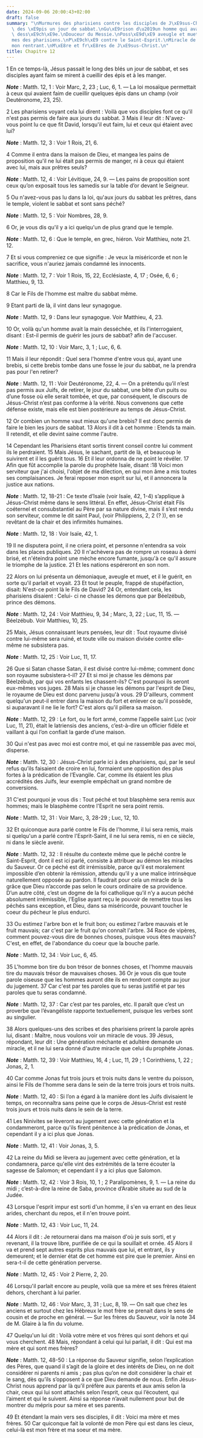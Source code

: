 ```yaml
---
date: 2024-09-06 20:00:43+02:00
draft: false
summary: "\nMurmures des pharisiens contre les disciples de J\xE9sus-Christ, qui arrachaient\
  \ des \xE9pis un jour de sabbat.\nGu\xE9rison d\u2019un homme qui avait la main\
  \ dess\xE9ch\xE9e.\nDouceur du Messie.\nPoss\xE9d\xE9 aveugle et muet.\nBlasph\xE8\
  mes des pharisiens.\nP\xE9ch\xE9 contre le Saint-Esprit.\nMiracle de Jonas.\nD\xE9\
  mon rentrant.\nM\xE8re et fr\xE8res de J\xE9sus-Christ.\n"
title: Chapitre 12
---
```





1 En ce temps-là, Jésus passait le long des blés un jour de sabbat, et ses disciples ayant faim se mirent à cueillir des épis et à les manger.

***Note*** :  Matth. 12, 1 : Voir Marc, 2, 23 ; Luc, 6, 1. ― La loi mosaïque permettait à ceux qui avaient faim de cueillir quelques épis dans un champ (voir Deutéronome, 23, 25).

2 Les pharisiens voyant cela lui dirent : Voilà que vos disciples font ce qu'il n'est pas permis de faire aux jours du sabbat. 3 Mais il leur dit : N'avez-vous point lu ce que fit David, lorsqu'il eut faim, lui et ceux qui étaient avec lui?

***Note*** :  Matth. 12, 3 : Voir 1 Rois, 21, 6.

4 Comme il entra dans la maison de Dieu, et mangea les pains de proposition qu'il ne lui était pas permis de manger, ni à ceux qui étaient avec lui, mais aux prêtres seuls?

***Note*** :  Matth. 12, 4 : Voir Lévitique, 24, 9. ― Les pains de proposition sont ceux qu’on exposait tous les samedis sur la table d’or devant le Seigneur.

5 Ou n'avez-vous pas lu dans la loi, qu'aux jours du sabbat les prêtres, dans le temple, violent le sabbat et sont sans péché?

***Note*** :  Matth. 12, 5 : Voir Nombres, 28, 9.

6 Or, je vous dis qu'il y a ici quelqu'un de plus grand que le temple.

***Note*** :  Matth. 12, 6 : Que le temple, en grec, hiéron. Voir Matthieu, note 21. 12.

7 Et si vous compreniez ce que signifie : Je veux la miséricorde et non le sacrifice, vous n'auriez jamais condamné les innocents.

***Note*** :  Matth. 12, 7 : Voir 1 Rois, 15, 22, Ecclésiaste, 4, 17 ; Osée, 6, 6 ; Matthieu, 9, 13.

8 Car le Fils de l'homme est maître du sabbat même.


9 Etant parti de là, il vint dans leur synagogue.

***Note*** :  Matth. 12, 9 : Dans leur synagogue. Voir Matthieu, 4, 23.

10 Or, voilà qu'un homme avait la main desséchée, et ils l'interrogaient, disant : Est-il permis de guérir les jours de sabbat? afin de l'accuser.

***Note*** :  Matth. 12, 10 : Voir Marc, 3, 1 ; Luc, 6, 6.

11 Mais il leur répondit : Quel sera l'homme d'entre vous qui, ayant une brebis, si cette brebis tombe dans une fosse le jour du sabbat, ne la prendra pas pour l'en retirer?

***Note*** :  Matth. 12, 11 : Voir Deutéronome, 22, 4. ― On a prétendu qu’il n’est pas permis aux Juifs, de retirer, le jour du sabbat, une bête d’un puits ou d’une fosse où elle serait tombée, et que, par conséquent, le discours de Jésus-Christ n’est pas conforme à la vérité. Nous convenons que cette défense existe, mais elle est bien postérieure au temps de Jésus-Christ.

12 Or combien un homme vaut mieux qu'une brebis? Il est donc permis de faire le bien les jours de sabbat. 13 Alors il dit à cet homme : Etends ta main. Il retendit, et elle devint saine comme l'autre.


14 Cependant les Pharisiens étant sortis tinrent conseil contre lui comment ils le perdraient. 15 Mais Jésus, le sachant, partit de là, et beaucoup le suivirent et il les guérit tous. 16 Et il leur ordonna de ne point le révéler. 17 Afin que fût accomplie la parole du prophète Isaïe, disant :18 Voici mon serviteur que j'ai choisi, l'objet de ma dilection, en qui mon âme a mis toutes ses complaisances. Je ferai reposer mon esprit sur lui, et il annoncera la justice aux nations.

***Note*** :  Matth. 12, 18-21 : Ce texte d’Isaïe (voir Isaïe, 42, 1-4) s’applique à Jésus-Christ même dans le sens littéral. En effet, Jésus-Christ était Fils coéternel et consubstantiel au Père par sa nature divine, mais il s’est rendu son serviteur, comme le dit saint Paul, (voir Philippiens, 2, 2 (? )), en se revêtant de la chair et des infirmités humaines.

***Note*** :  Matth. 12, 18 : Voir Isaïe, 42, 1.

19 Il ne disputera point, il ne criera point, et personne n'entendra sa voix dans les places publiques. 20 Il n'achèvera pas de rompre un roseau à demi brisé, et n'éteindra point une mèche encore fumante, jusqu'à ce qu'il assure le triomphe de la justice. 21 Et les nations espéreront en son nom.


22 Alors on lui présenta un démoniaque, aveugle et muet, et il le guérit, en sorte qu'il parlait et voyait. 23 Et tout le peuple, frappé de stupéfaction, disait: N'est-ce point là le Fils de David? 24 Or, entendant cela, les pharisiens disaient : Celui- ci ne chasse les démons que par Béelzébub, prince des démons.

***Note*** :  Matth. 12, 24 : Voir Matthieu, 9, 34 ; Marc, 3, 22 ; Luc, 11, 15. ― Béelzébub. Voir Matthieu, 10, 25.

25 Mais, Jésus connaissant leurs pensées, leur dit : Tout royaume divisé contre lui-même sera ruiné, et toute ville ou maison divisée contre elle-même ne subsistera pas.

***Note*** :  Matth. 12, 25 : Voir Luc, 11, 17.

26 Que si Satan chasse Satan, il est divisé contre lui-même; comment donc son royaume subsistera-t-il? 27 Et si moi je chasse les démons par Béelzébub, par qui vos enfants les chassent-ils? C'est pourquoi ils seront eux-mêmes vos juges. 28 Mais si je chasse les démons par l'esprit de Dieu, le royaume de Dieu est donc parvenu jusqu'à vous. 29 D'ailleurs, comment quelqu'un peut-il entrer dans la maison du fort et enlever ce qu'il possède, si auparavant il ne lie le fort? C'est alors qu'il pillera sa maison.

***Note*** :  Matth. 12, 29 : Le fort, ou le fort armé, comme l’appelle saint Luc (voir Luc, 11, 21), était le latriensis des anciens, c’est-à-dire un officier fidèle et vaillant à qui l’on confiait la garde d’une maison.

30 Qui n'est pas avec moi est contre moi, et qui ne rassemble pas avec moi, disperse.

***Note*** :  Matth. 12, 30 : Jésus-Christ parle ici à des pharisiens, qui, par le seul refus qu’ils faisaient de croire en lui, formaient une opposition des plus fortes à la prédication de l’Evangile. Car, comme ils étaient les plus accrédités des Juifs, leur exemple empêchait un grand nombre de conversions.


31 C'est pourquoi je vous dis : Tout péché et tout blasphème sera remis aux hommes; mais le blasphème contre l'Esprit ne sera point remis.

***Note*** :  Matth. 12, 31 : Voir Marc, 3, 28-29 ; Luc, 12, 10.

32 Et quiconque aura parlé contre le Fils de l'homme, il lui sera remis, mais si quelqu'un a parlé contre l'Esprit-Saint, il ne lui sera remis, ni en ce siècle, ni dans le siècle avenir.

***Note*** :  Matth. 12, 32 : Il résulte du contexte même que le péché contre le Saint-Esprit, dont il est ici parlé, consiste à attribuer au démon les miracles du Sauveur. Or ce péché est dit irrémissible, parce qu’il est moralement impossible d’en obtenir la rémission, attendu qu’il y a une malice intrinsèque naturellement opposée au pardon. Il faudrait pour cela un miracle de la grâce que Dieu n’accorde pas selon le cours ordinaire de sa providence. D’un autre côté, c’est un dogme de la foi catholique qu’il n’y a aucun péché absolument irrémissible, l’Eglise ayant reçu le pouvoir de remettre tous les péchés sans exception, et Dieu, dans sa miséricorde, pouvant toucher le coeur du pécheur le plus endurci.


33 Ou estimez l'arbre bon et le fruit bon; ou estimez l'arbre mauvais et le fruit mauvais; car c'est par le fruit qu'on connaît l'arbre. 34 Race de vipères, comment pouvez-vous dire de bonnes choses, puisque vous êtes mauvais? C'est, en effet, de l'abondance du coeur que la bouche parle.

***Note*** :  Matth. 12, 34 : Voir Luc, 6, 45.

35 L'homme bon tire du bon trésor de bonnes choses, et l'homme mauvais tire du mauvais trésor de mauvaises choses. 36 Or je vous dis que toute parole oiseuse que les hommes auront dite ils en rendront compte au jour du jugement. 37 Car c'est par tes paroles que tu seras justifié et par tes paroles que tu seras condamné.

***Note*** :  Matth. 12, 37 : Car c’est par tes paroles, etc. Il paraît que c’est un proverbe que l’évangéliste rapporte textuellement, puisque les verbes sont au singulier.


38 Alors quelques-uns des scribes et des pharisiens prirent la parole après lui, disant : Maître, nous voulons voir un miracle de vous. 39 Jésus, répondant, leur dit : Une génération méchante et adultère demande un miracle, et il ne lui sera donné d'autre miracle que celui du prophète Jonas.

***Note*** :  Matth. 12, 39 : Voir Matthieu, 16, 4 ; Luc, 11, 29 ; 1 Corinthiens, 1, 22 ; Jonas, 2, 1.

40 Car comme Jonas fut trois jours et trois nuits dans le ventre du poisson, ainsi le Fils de l'homme sera dans le sein de la terre trois jours et trois nuits.

***Note*** :  Matth. 12, 40 : Si l’on a égard à la manière dont les Juifs divisaient le temps, on reconnaîtra sans peine que le corps de Jésus-Christ est resté trois jours et trois nuits dans le sein de la terre.

41 Les Ninivites se lèveront au jugement avec cette génération et la condammeront, parce qu'ils firent pénitence à la prédication de Jonas, et cependant il y a ici plus que Jonas.

***Note*** :  Matth. 12, 41 : Voir Jonas, 3, 5.

42 La reine du Midi se lèvera au jugement avec cette génération, et la condamnera, parce qu'elle vint des extrémités de la terre écouter la sagesse de Salomon; et cependant il y a ici plus que Salomon.

***Note*** :  Matth. 12, 42 : Voir 3 Rois, 10, 1 ; 2 Paralipomènes, 9, 1. ― La reine du midi ; c’est-à-dire la reine de Saba, province d’Arabie située au sud de la Judée.


43 Lorsque l'esprit impur est sorti d'un homme, il s'en va errant en des lieux arides, cherchant du repos, et il n'en trouve point.

***Note*** :  Matth. 12, 43 : Voir Luc, 11, 24.

44 Alors il dit : Je retournerai dans ma maison d'où je suis sorti, et y revenant, il la trouve libre, purifiée de ce qui la souillait et ornée. 45 Alors il va et prend sept autres esprits plus mauvais que lui, et entrant, ils y demeurent; et le dernier état de cet homme est pire que le premier. Ainsi en sera-t-il de cette génération perverse.

***Note*** :  Matth. 12, 45 : Voir 2 Pierre, 2, 20.


46 Lorsqu'il parlait encore au peuple, voilà que sa mère et ses frères étaient dehors, cherchant à lui parler.

***Note*** :  Matth. 12, 46 : Voir Marc, 3, 31 ; Luc, 8, 19. ― On sait que chez les anciens et surtout chez les Hébreux le mot frère se prenait dans le sens de cousin et de proche en général. ― Sur les frères du Sauveur, voir la note 34 de M. Glaire à la fin du volume.

47 Quelqu'un lui dit : Voilà votre mère et vos frères qui sont dehors et qui vous cherchent. 48 Mais, répondant à celui qui lui parlait, il dit : Qui est ma mère et qui sont mes frères?

***Note*** :  Matth. 12, 48-50 : La réponse du Sauveur signifie, selon l’explication des Pères, que quand il s’agit de la gloire et des intérêts de Dieu, on ne doit considérer ni parents ni amis ; pas plus qu’on ne doit considérer la chair et le sang, dès qu’ils s’opposent à ce que Dieu demande de nous. Enfin Jésus-Christ nous apprend par là qu’il préfère aux parents et aux amis selon la chair, ceux qui lui sont attachés selon l’esprit, ceux qui l’écoutent, qui l’aiment et qui le suivent. Ainsi sa réponse n’avait nullement pour but de montrer du mépris pour sa mère et ses parents.

49 Et étendant la main vers ses disciples, il dit : Voici ma mère et mes frères. 50 Car quiconque fait la volonté de mon Père qui est dans les cieux, celui-là est mon frère et ma soeur et ma mère.


